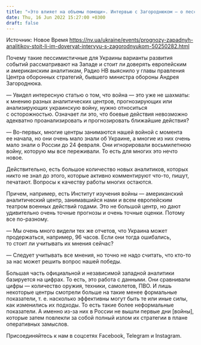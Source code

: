 ```yaml
---
title: "«Это влияет на объемы помощи». Интервью с Загороднюком — о пессимистических сценариях завершения войны от западных аналитиков"
date: Thu, 16 Jun 2022 15:27:00 +0300
draft: false
---
```

Источник: Новое Время https://nv.ua/ukraine/events/prognozy-zapadnyh-analitikov-stoit-li-im-doveryat-intervyu-s-zagorodnyukom-50250282.html


Почему такие пессимистичные для Украины варианты развития событий рассматривают на Западе и стоит ли доверять европейским и американским аналитикам, Радио НВ выяснило у главы правления Центра оборонных стратегий, бывшего министра обороны Андрея Загороднюка.

— Увидел интересную статью о том, что война — это уже не шахматы: к мнению разных аналитических центров, прогнозирующих или анализирующих украинскую войну, нужно относиться с осторожностью. Означает ли это, что боевые действия невозможно адекватно проанализировать и прогнозировать ближайшие действия?

— Во-первых, многие центры занимаются нашей войной с момента ее начала, но они очень мало знали об Украине, а многие из них очень мало знали о России до 24 февраля. Они игнорировали восьмилетнюю войну, которую мы все переживали. То есть для многих это нечто новое.

Действительно, есть большое количество новых аналитиков, которых никто не знал до этого, которые активно комментируют что-то, пишут, печатают. Вопросы к качеству работы многих остаются.

Причем, например, есть Институт изучения войны — американский аналитический центр, занимавшийся нами и всем европейским театром военных действий годами. Это не большой центр, но дают удивительно очень точные прогнозы и очень точные оценки. Потому все по-разному.

— Мы очень много видели тех же отчетов, что Украина может продержаться, например, 96 часов. Если они тогда ошибались, то стоит ли учитывать их мнения сейчас?

— Следует учитывать все мнения, но точно не надо считать, что кто-то за нас может решить вопрос нашей победы.

Большая часть официальной и независимой западной аналитики базируется на цифрах. То есть, это работа с данными. Они сравнивали цифры — количество оружия, техники, самолетов, ПВО. И лишь некоторые центры смотрели больше на такие менее формальные показатели, т. е. насколько эффективны могут быть те или иные силы, как изменились их подходы. То есть такие более неформальные показатели. А именно из-за них в России не вышли первые дни [войны], которые затем повлекли за собой полный излом их стратегии в плане оперативных замыслов.

Присоединяйтесь к нам в соцсетях Facebook, Telegram и Instagram.
